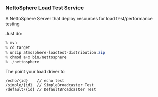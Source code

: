### NettoSphere Load Test Service
A NettoSphere Server that deploy resources for load test/performance testing

Just do:
```java
% mvn
% cd target
% unzip atmosphere-loadtest-distribution.zip
% chmod a+x bin/nettosphere
% ./nettosphere
```

The point your load driver to

```
/echo/{id}    // echo test
/simple/{id}  // SimpleBroadcaster Test
/default/{id} // DefaultBroadcaster Test